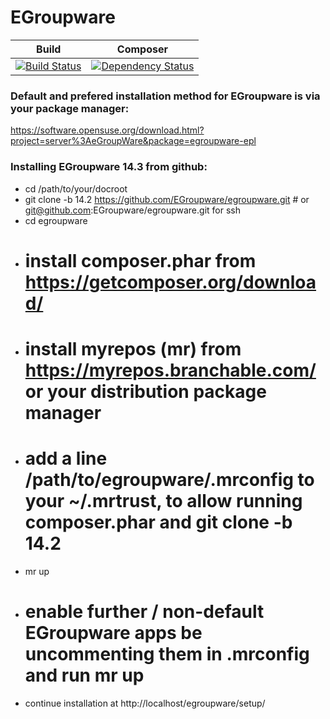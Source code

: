 # EGroupware
| Build | Composer |
| ----- | -------- |
| [![Build Status](https://travis-ci.org/EGroupware/egroupware.svg?branch=14.2)](https://travis-ci.org/EGroupware/egroupware) | [![Dependency Status](https://www.versioneye.com/user/projects/57527e0c7757a0003bd4aecb/badge.svg?style=flat)](https://www.versioneye.com/user/projects/57527e0c7757a0003bd4aecb) |
### Default and prefered installation method for EGroupware is via your package manager:

  https://software.opensuse.org/download.html?project=server%3AeGroupWare&package=egroupware-epl

### Installing EGroupware 14.3 from github:
* cd /path/to/your/docroot
* git clone -b 14.2 https://github.com/EGroupware/egroupware.git # or git@github.com:EGroupware/egroupware.git for ssh
* cd egroupware
* # install composer.phar from https://getcomposer.org/download/
* # install myrepos (mr) from https://myrepos.branchable.com/ or your distribution package manager
* # add a line /path/to/egroupware/.mrconfig to your ~/.mrtrust, to allow running composer.phar and git clone -b 14.2
* mr up
* # enable further / non-default EGroupware apps be uncommenting them in .mrconfig and run mr up
* continue installation at http://localhost/egroupware/setup/
